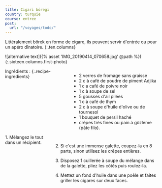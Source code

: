 ```yaml
---
title: Cigari böregi
country: turquie
course: entree
post:
  url: "/voyages/todo/"
---
```


Littéralement börek en forme de cigare, ils peuvent servir d'entrée ou pour un apéro dînatoire.
{:.ten.columns}

<!--fin extrait-->

![alternative text]({% asset 'IMG_20190414_070658.jpg' @path %})
{:.sixteen.columns.first-photo}

<div class="four columns" markdown="1">
Ingrédients :
{:.recipe-ingredients}

- 2 verres de fromage sans graisse
- 2 c à café de poudre de piment Adjika
- 1 c a café de poivre noir
- 1 c à soupe de sel
- 5 gousses d'ail pilées
- 1 c à café de thym
- 2 c à soupe d'huile d'olive ou de tournesol
- 1 bouquet de persil haché
- crêpes très fines ou pain à gözleme (pâte filo).
</div>

<div class="ten columns" markdown="1">
1. Mélangez le tout dans un récipient.

2. Si c'est une immense galette, coupez-la en 8 parts, sinon utilisez les crêpes entières.

3. Disposez 1 cuillerée à soupe du mélange dans de la galette, pliez les côtés puis roulez-la.

4. Mettez un fond d'huile dans une poêle et faites griller les cigares sur deux faces.
</div>
